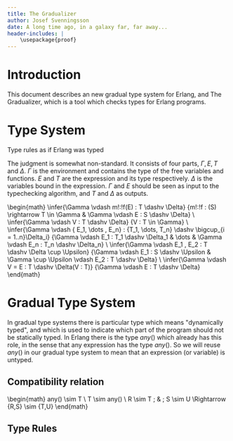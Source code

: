 ```yaml
---
title: The Gradualizer
author: Josef Svenningsson
date: A long time ago, in a galaxy far, far away...
header-includes: |
    \usepackage{proof}
---
```


# Introduction

This document describes an new gradual type system for Erlang, and The
Gradualizer, which is a tool which checks types for Erlang programs.

# Type System

Type rules as if Erlang was typed

The judgment is somewhat non-standard. It consists of four parts,
$\Gamma, E , T$ and $\Delta$. $\Gamma$ is the environment and contains
the type of the free variables and functions. $E$ and $T$ are the
expression and its type respectively. $\Delta$ is the variables bound
in the expression. $\Gamma$ and $E$ should be seen as input to the
typechecking algorithm, and $T$ and $\Delta$ as outputs.


\begin{math}
\infer{\Gamma \vdash m\!:\!f(E) : T \dashv \Delta}
	{m\!:\!f : (S) \rightarrow T \in \Gamma & \Gamma \vdash E : S \dashv \Delta}
\\
\infer{\Gamma \vdash V : T \dashv \Delta}
	{V : T \in \Gamma}
\\
\infer{\Gamma \vdash \{ E_1, \dots , E_n\} : \{T_1, \dots, T_n\} \dashv \bigcup_{i = 1..n}\Delta_i}
	{\Gamma \vdash E_1 : T_1 \dashv \Delta_1 & \dots & \Gamma \vdash E_n : T_n \dashv \Delta_n}
\\
\infer{\Gamma \vdash E_1 , E_2 : T \dashv \Delta \cup \Upsilon}
	{\Gamma \vdash E_1 : S \dashv \Upsilon & \Gamma \cup \Upsilon \vdash E_2 : T \dashv \Delta}
\\
\infer{\Gamma \vdash V = E : T \dashv \Delta(V : T)}
	{\Gamma \vdash E : T \dashv \Delta}
\end{math}

# Gradual Type System

In gradual type systems there is particular type which means
"dynamically typed", and which is used to indicate which part of the
program should not be statically typed. In Erlang there is the type
$any()$ which already has this role, in the sense that any expression
has the type $any()$. So we will reuse $any()$ in our gradual type
system to mean that an expression (or variable) is untyped.

## Compatibility relation

\begin{math}
any() \sim T
\\
T \sim any()
\\
R \sim T \; \& \; S \sim U \Rightarrow \{R,S\} \sim \{T,U\}
\end{math}

## Type Rules
